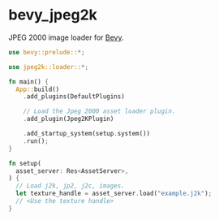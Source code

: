 # bevy_jpeg2k

JPEG 2000 image loader for [Bevy](https://bevyengine.org/).

```rust
use bevy::prelude::*;

use jpeg2k::loader::*;

fn main() {
  App::build()
    .add_plugins(DefaultPlugins)

    // Load the Jpeg 2000 asset loader plugin.
    .add_plugin(Jpeg2KPlugin)

    .add_startup_system(setup.system())
    .run();
}

fn setup(
  asset_server: Res<AssetServer>,
) {
  // Load j2k, jp2, j2c, images.
  let texture_handle = asset_server.load("example.j2k");
  // <Use the texture handle>
}

```
